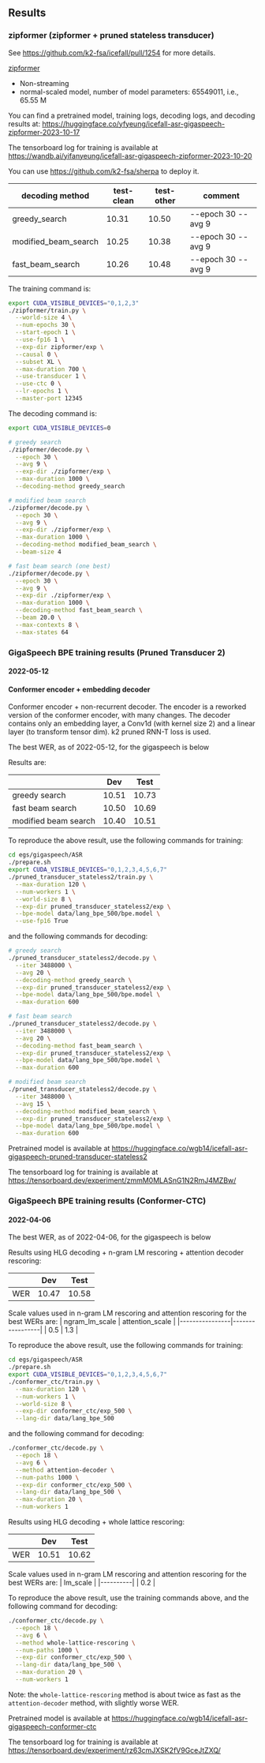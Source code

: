 ## Results
### zipformer (zipformer + pruned stateless transducer)

See <https://github.com/k2-fsa/icefall/pull/1254> for more details.

[zipformer](./zipformer)

- Non-streaming
- normal-scaled model, number of model parameters: 65549011, i.e., 65.55 M

You can find a pretrained model, training logs, decoding logs, and decoding results at:
<https://huggingface.co/yfyeung/icefall-asr-gigaspeech-zipformer-2023-10-17>

The tensorboard log for training is available at
<https://wandb.ai/yifanyeung/icefall-asr-gigaspeech-zipformer-2023-10-20>

You can use <https://github.com/k2-fsa/sherpa> to deploy it.

| decoding method      | test-clean | test-other | comment            |
|----------------------|------------|------------|--------------------|
| greedy_search        | 10.31      | 10.50      | --epoch 30 --avg 9 |
| modified_beam_search | 10.25      | 10.38      | --epoch 30 --avg 9 |
| fast_beam_search     | 10.26      | 10.48      | --epoch 30 --avg 9 |

The training command is:
```bash
export CUDA_VISIBLE_DEVICES="0,1,2,3"
./zipformer/train.py \
  --world-size 4 \
  --num-epochs 30 \
  --start-epoch 1 \
  --use-fp16 1 \
  --exp-dir zipformer/exp \
  --causal 0 \
  --subset XL \
  --max-duration 700 \
  --use-transducer 1 \
  --use-ctc 0 \
  --lr-epochs 1 \
  --master-port 12345
```

The decoding command is:
```bash
export CUDA_VISIBLE_DEVICES=0

# greedy search
./zipformer/decode.py \
  --epoch 30 \
  --avg 9 \
  --exp-dir ./zipformer/exp \
  --max-duration 1000 \
  --decoding-method greedy_search

# modified beam search
./zipformer/decode.py \
  --epoch 30 \
  --avg 9 \
  --exp-dir ./zipformer/exp \
  --max-duration 1000 \
  --decoding-method modified_beam_search \
  --beam-size 4

# fast beam search (one best)
./zipformer/decode.py \
  --epoch 30 \
  --avg 9 \
  --exp-dir ./zipformer/exp \
  --max-duration 1000 \
  --decoding-method fast_beam_search \
  --beam 20.0 \
  --max-contexts 8 \
  --max-states 64
```

### GigaSpeech BPE training results (Pruned Transducer 2)

#### 2022-05-12

#### Conformer encoder + embedding decoder

Conformer encoder + non-recurrent decoder. The encoder is a
reworked version of the conformer encoder, with many changes. The
decoder contains only an embedding layer, a Conv1d (with kernel
size 2) and a linear layer (to transform tensor dim). k2 pruned
RNN-T loss is used.

The best WER, as of 2022-05-12, for the gigaspeech is below

Results are:

|                      |  Dev  | Test  |
|----------------------|-------|-------|
|    greedy search     | 10.51 | 10.73 |
|   fast beam search   | 10.50 | 10.69 |
| modified beam search | 10.40 | 10.51 |

To reproduce the above result, use the following commands for training:

```bash
cd egs/gigaspeech/ASR
./prepare.sh
export CUDA_VISIBLE_DEVICES="0,1,2,3,4,5,6,7"
./pruned_transducer_stateless2/train.py \
  --max-duration 120 \
  --num-workers 1 \
  --world-size 8 \
  --exp-dir pruned_transducer_stateless2/exp \
  --bpe-model data/lang_bpe_500/bpe.model \
  --use-fp16 True
```

and the following commands for decoding:

```bash
# greedy search
./pruned_transducer_stateless2/decode.py \
  --iter 3488000 \
  --avg 20 \
  --decoding-method greedy_search \
  --exp-dir pruned_transducer_stateless2/exp \
  --bpe-model data/lang_bpe_500/bpe.model \
  --max-duration 600

# fast beam search
./pruned_transducer_stateless2/decode.py \
  --iter 3488000 \
  --avg 20 \
  --decoding-method fast_beam_search \
  --exp-dir pruned_transducer_stateless2/exp \
  --bpe-model data/lang_bpe_500/bpe.model \
  --max-duration 600

# modified beam search
./pruned_transducer_stateless2/decode.py \
  --iter 3488000 \
  --avg 15 \
  --decoding-method modified_beam_search \
  --exp-dir pruned_transducer_stateless2/exp \
  --bpe-model data/lang_bpe_500/bpe.model \
  --max-duration 600
```

Pretrained model is available at
<https://huggingface.co/wgb14/icefall-asr-gigaspeech-pruned-transducer-stateless2>

The tensorboard log for training is available at
<https://tensorboard.dev/experiment/zmmM0MLASnG1N2RmJ4MZBw/>

### GigaSpeech BPE training results (Conformer-CTC)

#### 2022-04-06

The best WER, as of 2022-04-06, for the gigaspeech is below

Results using HLG decoding + n-gram LM rescoring + attention decoder rescoring:

|     |  Dev  | Test  |
|-----|-------|-------|
| WER | 10.47 | 10.58 |

Scale values used in n-gram LM rescoring and attention rescoring for the best WERs are:
| ngram_lm_scale | attention_scale |
|----------------|-----------------|
|      0.5       |       1.3       |


To reproduce the above result, use the following commands for training:

```bash
cd egs/gigaspeech/ASR
./prepare.sh
export CUDA_VISIBLE_DEVICES="0,1,2,3,4,5,6,7"
./conformer_ctc/train.py \
  --max-duration 120 \
  --num-workers 1 \
  --world-size 8 \
  --exp-dir conformer_ctc/exp_500 \
  --lang-dir data/lang_bpe_500
```

and the following command for decoding:

```bash
./conformer_ctc/decode.py \
  --epoch 18 \
  --avg 6 \
  --method attention-decoder \
  --num-paths 1000 \
  --exp-dir conformer_ctc/exp_500 \
  --lang-dir data/lang_bpe_500 \
  --max-duration 20 \
  --num-workers 1
```

Results using HLG decoding + whole lattice rescoring:

|     |  Dev  | Test  |
|-----|-------|-------|
| WER | 10.51 | 10.62 |

Scale values used in n-gram LM rescoring and attention rescoring for the best WERs are:
| lm_scale |
|----------|
|   0.2    |

To reproduce the above result, use the training commands above, and the following command for decoding:

```bash
./conformer_ctc/decode.py \
  --epoch 18 \
  --avg 6 \
  --method whole-lattice-rescoring \
  --num-paths 1000 \
  --exp-dir conformer_ctc/exp_500 \
  --lang-dir data/lang_bpe_500 \
  --max-duration 20 \
  --num-workers 1
```
Note: the `whole-lattice-rescoring` method is about twice as fast as the `attention-decoder` method, with slightly worse WER.

Pretrained model is available at
<https://huggingface.co/wgb14/icefall-asr-gigaspeech-conformer-ctc>

The tensorboard log for training is available at
<https://tensorboard.dev/experiment/rz63cmJXSK2fV9GceJtZXQ/>

